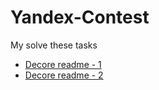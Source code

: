 # Yandex-Contest

My solve these tasks

- [Decore readme - 1](https://help.github.com/en/github/writing-on-github/basic-writing-and-formatting-syntax#quoting-text)
- [Decore readme - 2](https://guides.github.com/features/mastering-markdown/)
